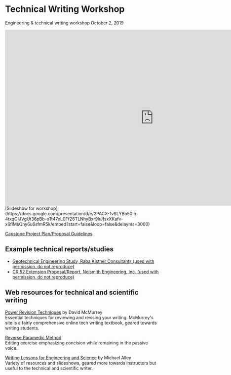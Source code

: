 # Technical Writing Workshop  
Engineering &amp; technical writing workshop
October 2, 2019

<iframe src="https://docs.google.com/presentation/d/e/2PACX-1vSLYBo50In-4txqOIJVgUt36pBb-oTt47oL0Ff26TLNhyBxr9lrJfsxXKafv-x6flMsQny6u6sfmR5k/embed?start=false&loop=false&delayms=3000" frameborder="0" width="960" height="569" allowfullscreen="true" mozallowfullscreen="true" webkitallowfullscreen="true"></iframe>
[Slideshow for workshop](https://docs.google.com/presentation/d/e/2PACX-1vSLYBo50In-4txqOIJVgUt36pBb-oTt47oL0Ff26TLNhyBxr9lrJfsxXKafv-x6flMsQny6u6sfmR5k/embed?start=false&loop=false&delayms=3000)

[Capstone Project Plan/Proposal Guidelines](https://drive.google.com/open?id=1mObMQEcnqYsAJFlXb01R4aV4TfQ7pBA8)

## Example technical reports/studies

- [Geotechnical Engineering Study, Raba Kistner Consultants (used with permission, do not reproduce)]()
- [CR 52 Extension Proposal/Report, Neismith Engineering, Inc. (used with permission, do not reproduce)](files/engr/cr-extension-example.pdf)


## Web resources for technical and scientific writing

[Power Revision Techniques](https://www.prismnet.com/~hcexres/textbook/hirevov.html) by David McMurrey  
Essential techniques for reviewing and revising your writing. McMurrey's site is a fairly comprehensive online tech writing textbook, geared towards writing students.

[Reverse Paramedic Method](https://owl.purdue.edu/owl/general_writing/academic_writing/reverse_paramedic_method.html)  
Editing exercise emphasizing concision while remaining in the passive voice.

[Writing Lessons for Engineering and Science](https://www.craftofscientificwriting.com/) by Michael Alley   
Variety of resources and slideshows, geared more towards instructors but useful to the technical and scientific writer.
